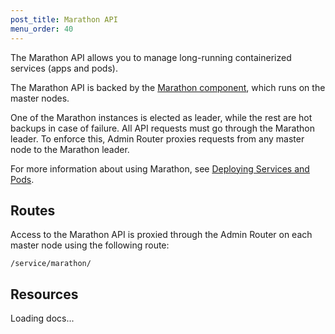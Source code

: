 ```yaml
---
post_title: Marathon API
menu_order: 40
---
```


The Marathon API allows you to manage long-running containerized services (apps and pods).

The Marathon API is backed by the [Marathon component](/docs/1.10/overview/architecture/components/#marathon), which runs on the master nodes.

One of the Marathon instances is elected as leader, while the rest are hot backups in case of failure. All API requests must go through the Marathon leader. To enforce this, Admin Router proxies requests from any master node to the Marathon leader.

For more information about using Marathon, see [Deploying Services and Pods](/docs/1.10/deploying-services/).


## Routes

Access to the Marathon API is proxied through the Admin Router on each master node using the following route:

```
/service/marathon/
```


## Resources

<div class="swagger-section">
  <div id="message-bar" class="swagger-ui-wrap message-success" data-sw-translate=""></div>
  <div id="swagger-ui-container" class="swagger-ui-wrap" data-api="/docs/1.10/api/marathon.yaml">

  <div class="info" id="api_info">
    <div class="info_title">Loading docs...</div>
  <div class="info_description markdown"></div>
</div>
